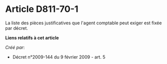 # Article D811-70-1

La liste des pièces justificatives que l'agent comptable peut exiger est fixée par décret.

**Liens relatifs à cet article**

_Créé par_:

  - Décret n°2009-144 du 9 février 2009 - art. 5
